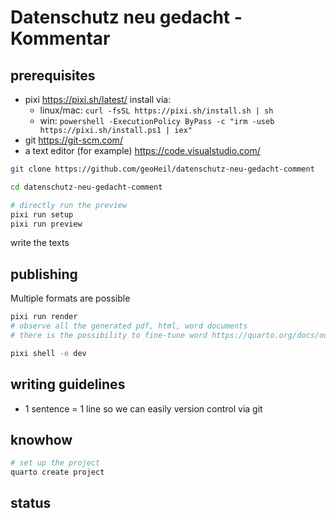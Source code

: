 # Datenschutz neu gedacht - Kommentar


## prerequisites

- pixi https://pixi.sh/latest/ install via:
  - linux/mac: `curl -fsSL https://pixi.sh/install.sh | sh`
  - win: `powershell -ExecutionPolicy ByPass -c "irm -useb https://pixi.sh/install.ps1 | iex"`
- git https://git-scm.com/
- a text editor (for example) https://code.visualstudio.com/


```bash
git clone https://github.com/geoHeil/datenschutz-neu-gedacht-comment

cd datenschutz-neu-gedacht-comment

# directly run the preview
pixi run setup
pixi run preview
```

write the texts

## publishing

Multiple formats are possible

```bash
pixi run render
# observe all the generated pdf, html, word documents
# there is the possibility to fine-tune word https://quarto.org/docs/output-formats/ms-word-templates.html

pixi shell -e dev
```

## writing guidelines

- 1 sentence = 1 line so we can easily version control via git

## knowhow

```bash
# set up the project
quarto create project


```

## status

